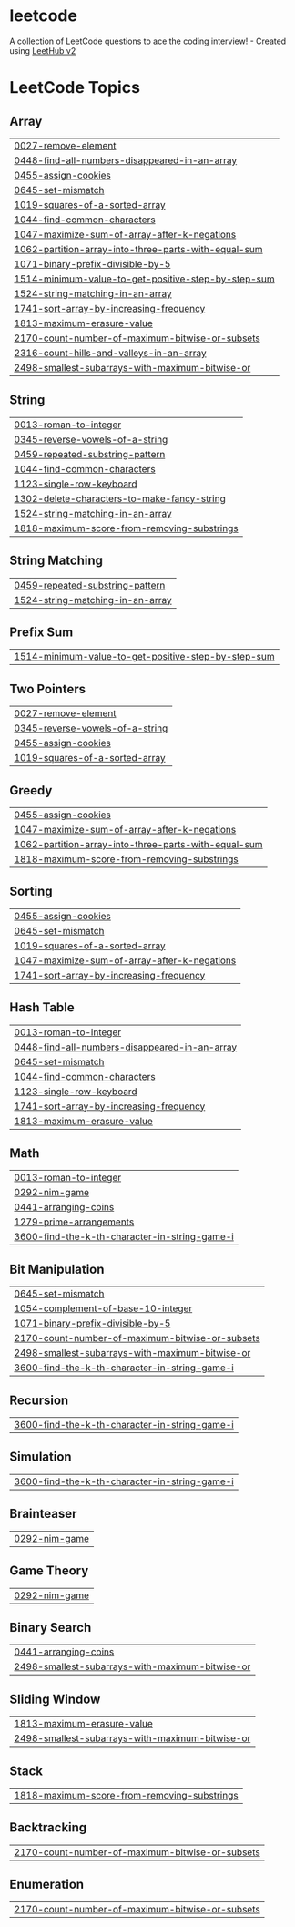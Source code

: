 # leetcode
A collection of LeetCode questions to ace the coding interview! - Created using [LeetHub v2](https://github.com/arunbhardwaj/LeetHub-2.0)

<!---LeetCode Topics Start-->
# LeetCode Topics
## Array
|  |
| ------- |
| [0027-remove-element](https://github.com/hasini28u/leetcode/tree/master/0027-remove-element) |
| [0448-find-all-numbers-disappeared-in-an-array](https://github.com/hasini28u/leetcode/tree/master/0448-find-all-numbers-disappeared-in-an-array) |
| [0455-assign-cookies](https://github.com/hasini28u/leetcode/tree/master/0455-assign-cookies) |
| [0645-set-mismatch](https://github.com/hasini28u/leetcode/tree/master/0645-set-mismatch) |
| [1019-squares-of-a-sorted-array](https://github.com/hasini28u/leetcode/tree/master/1019-squares-of-a-sorted-array) |
| [1044-find-common-characters](https://github.com/hasini28u/leetcode/tree/master/1044-find-common-characters) |
| [1047-maximize-sum-of-array-after-k-negations](https://github.com/hasini28u/leetcode/tree/master/1047-maximize-sum-of-array-after-k-negations) |
| [1062-partition-array-into-three-parts-with-equal-sum](https://github.com/hasini28u/leetcode/tree/master/1062-partition-array-into-three-parts-with-equal-sum) |
| [1071-binary-prefix-divisible-by-5](https://github.com/hasini28u/leetcode/tree/master/1071-binary-prefix-divisible-by-5) |
| [1514-minimum-value-to-get-positive-step-by-step-sum](https://github.com/hasini28u/leetcode/tree/master/1514-minimum-value-to-get-positive-step-by-step-sum) |
| [1524-string-matching-in-an-array](https://github.com/hasini28u/leetcode/tree/master/1524-string-matching-in-an-array) |
| [1741-sort-array-by-increasing-frequency](https://github.com/hasini28u/leetcode/tree/master/1741-sort-array-by-increasing-frequency) |
| [1813-maximum-erasure-value](https://github.com/hasini28u/leetcode/tree/master/1813-maximum-erasure-value) |
| [2170-count-number-of-maximum-bitwise-or-subsets](https://github.com/hasini28u/leetcode/tree/master/2170-count-number-of-maximum-bitwise-or-subsets) |
| [2316-count-hills-and-valleys-in-an-array](https://github.com/hasini28u/leetcode/tree/master/2316-count-hills-and-valleys-in-an-array) |
| [2498-smallest-subarrays-with-maximum-bitwise-or](https://github.com/hasini28u/leetcode/tree/master/2498-smallest-subarrays-with-maximum-bitwise-or) |
## String
|  |
| ------- |
| [0013-roman-to-integer](https://github.com/hasini28u/leetcode/tree/master/0013-roman-to-integer) |
| [0345-reverse-vowels-of-a-string](https://github.com/hasini28u/leetcode/tree/master/0345-reverse-vowels-of-a-string) |
| [0459-repeated-substring-pattern](https://github.com/hasini28u/leetcode/tree/master/0459-repeated-substring-pattern) |
| [1044-find-common-characters](https://github.com/hasini28u/leetcode/tree/master/1044-find-common-characters) |
| [1123-single-row-keyboard](https://github.com/hasini28u/leetcode/tree/master/1123-single-row-keyboard) |
| [1302-delete-characters-to-make-fancy-string](https://github.com/hasini28u/leetcode/tree/master/1302-delete-characters-to-make-fancy-string) |
| [1524-string-matching-in-an-array](https://github.com/hasini28u/leetcode/tree/master/1524-string-matching-in-an-array) |
| [1818-maximum-score-from-removing-substrings](https://github.com/hasini28u/leetcode/tree/master/1818-maximum-score-from-removing-substrings) |
## String Matching
|  |
| ------- |
| [0459-repeated-substring-pattern](https://github.com/hasini28u/leetcode/tree/master/0459-repeated-substring-pattern) |
| [1524-string-matching-in-an-array](https://github.com/hasini28u/leetcode/tree/master/1524-string-matching-in-an-array) |
## Prefix Sum
|  |
| ------- |
| [1514-minimum-value-to-get-positive-step-by-step-sum](https://github.com/hasini28u/leetcode/tree/master/1514-minimum-value-to-get-positive-step-by-step-sum) |
## Two Pointers
|  |
| ------- |
| [0027-remove-element](https://github.com/hasini28u/leetcode/tree/master/0027-remove-element) |
| [0345-reverse-vowels-of-a-string](https://github.com/hasini28u/leetcode/tree/master/0345-reverse-vowels-of-a-string) |
| [0455-assign-cookies](https://github.com/hasini28u/leetcode/tree/master/0455-assign-cookies) |
| [1019-squares-of-a-sorted-array](https://github.com/hasini28u/leetcode/tree/master/1019-squares-of-a-sorted-array) |
## Greedy
|  |
| ------- |
| [0455-assign-cookies](https://github.com/hasini28u/leetcode/tree/master/0455-assign-cookies) |
| [1047-maximize-sum-of-array-after-k-negations](https://github.com/hasini28u/leetcode/tree/master/1047-maximize-sum-of-array-after-k-negations) |
| [1062-partition-array-into-three-parts-with-equal-sum](https://github.com/hasini28u/leetcode/tree/master/1062-partition-array-into-three-parts-with-equal-sum) |
| [1818-maximum-score-from-removing-substrings](https://github.com/hasini28u/leetcode/tree/master/1818-maximum-score-from-removing-substrings) |
## Sorting
|  |
| ------- |
| [0455-assign-cookies](https://github.com/hasini28u/leetcode/tree/master/0455-assign-cookies) |
| [0645-set-mismatch](https://github.com/hasini28u/leetcode/tree/master/0645-set-mismatch) |
| [1019-squares-of-a-sorted-array](https://github.com/hasini28u/leetcode/tree/master/1019-squares-of-a-sorted-array) |
| [1047-maximize-sum-of-array-after-k-negations](https://github.com/hasini28u/leetcode/tree/master/1047-maximize-sum-of-array-after-k-negations) |
| [1741-sort-array-by-increasing-frequency](https://github.com/hasini28u/leetcode/tree/master/1741-sort-array-by-increasing-frequency) |
## Hash Table
|  |
| ------- |
| [0013-roman-to-integer](https://github.com/hasini28u/leetcode/tree/master/0013-roman-to-integer) |
| [0448-find-all-numbers-disappeared-in-an-array](https://github.com/hasini28u/leetcode/tree/master/0448-find-all-numbers-disappeared-in-an-array) |
| [0645-set-mismatch](https://github.com/hasini28u/leetcode/tree/master/0645-set-mismatch) |
| [1044-find-common-characters](https://github.com/hasini28u/leetcode/tree/master/1044-find-common-characters) |
| [1123-single-row-keyboard](https://github.com/hasini28u/leetcode/tree/master/1123-single-row-keyboard) |
| [1741-sort-array-by-increasing-frequency](https://github.com/hasini28u/leetcode/tree/master/1741-sort-array-by-increasing-frequency) |
| [1813-maximum-erasure-value](https://github.com/hasini28u/leetcode/tree/master/1813-maximum-erasure-value) |
## Math
|  |
| ------- |
| [0013-roman-to-integer](https://github.com/hasini28u/leetcode/tree/master/0013-roman-to-integer) |
| [0292-nim-game](https://github.com/hasini28u/leetcode/tree/master/0292-nim-game) |
| [0441-arranging-coins](https://github.com/hasini28u/leetcode/tree/master/0441-arranging-coins) |
| [1279-prime-arrangements](https://github.com/hasini28u/leetcode/tree/master/1279-prime-arrangements) |
| [3600-find-the-k-th-character-in-string-game-i](https://github.com/hasini28u/leetcode/tree/master/3600-find-the-k-th-character-in-string-game-i) |
## Bit Manipulation
|  |
| ------- |
| [0645-set-mismatch](https://github.com/hasini28u/leetcode/tree/master/0645-set-mismatch) |
| [1054-complement-of-base-10-integer](https://github.com/hasini28u/leetcode/tree/master/1054-complement-of-base-10-integer) |
| [1071-binary-prefix-divisible-by-5](https://github.com/hasini28u/leetcode/tree/master/1071-binary-prefix-divisible-by-5) |
| [2170-count-number-of-maximum-bitwise-or-subsets](https://github.com/hasini28u/leetcode/tree/master/2170-count-number-of-maximum-bitwise-or-subsets) |
| [2498-smallest-subarrays-with-maximum-bitwise-or](https://github.com/hasini28u/leetcode/tree/master/2498-smallest-subarrays-with-maximum-bitwise-or) |
| [3600-find-the-k-th-character-in-string-game-i](https://github.com/hasini28u/leetcode/tree/master/3600-find-the-k-th-character-in-string-game-i) |
## Recursion
|  |
| ------- |
| [3600-find-the-k-th-character-in-string-game-i](https://github.com/hasini28u/leetcode/tree/master/3600-find-the-k-th-character-in-string-game-i) |
## Simulation
|  |
| ------- |
| [3600-find-the-k-th-character-in-string-game-i](https://github.com/hasini28u/leetcode/tree/master/3600-find-the-k-th-character-in-string-game-i) |
## Brainteaser
|  |
| ------- |
| [0292-nim-game](https://github.com/hasini28u/leetcode/tree/master/0292-nim-game) |
## Game Theory
|  |
| ------- |
| [0292-nim-game](https://github.com/hasini28u/leetcode/tree/master/0292-nim-game) |
## Binary Search
|  |
| ------- |
| [0441-arranging-coins](https://github.com/hasini28u/leetcode/tree/master/0441-arranging-coins) |
| [2498-smallest-subarrays-with-maximum-bitwise-or](https://github.com/hasini28u/leetcode/tree/master/2498-smallest-subarrays-with-maximum-bitwise-or) |
## Sliding Window
|  |
| ------- |
| [1813-maximum-erasure-value](https://github.com/hasini28u/leetcode/tree/master/1813-maximum-erasure-value) |
| [2498-smallest-subarrays-with-maximum-bitwise-or](https://github.com/hasini28u/leetcode/tree/master/2498-smallest-subarrays-with-maximum-bitwise-or) |
## Stack
|  |
| ------- |
| [1818-maximum-score-from-removing-substrings](https://github.com/hasini28u/leetcode/tree/master/1818-maximum-score-from-removing-substrings) |
## Backtracking
|  |
| ------- |
| [2170-count-number-of-maximum-bitwise-or-subsets](https://github.com/hasini28u/leetcode/tree/master/2170-count-number-of-maximum-bitwise-or-subsets) |
## Enumeration
|  |
| ------- |
| [2170-count-number-of-maximum-bitwise-or-subsets](https://github.com/hasini28u/leetcode/tree/master/2170-count-number-of-maximum-bitwise-or-subsets) |
<!---LeetCode Topics End-->
